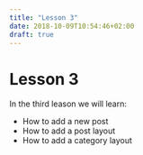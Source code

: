 ```yaml
---
title: "Lesson 3"
date: 2018-10-09T10:54:46+02:00
draft: true
---
```


# Lesson 3

In the third leason we will learn:

- How to add a new post
- How to add a post layout
- How to add a category layout
